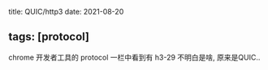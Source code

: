 title: QUIC/http3
date: 2021-08-20

tags: [protocol]
---

chrome 开发者工具的 protocol 一栏中看到有 h3-29 不明白是啥, 原来是QUIC..
<!--more-->

